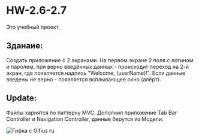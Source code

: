 # HW-2.6-2.7
Это учебный проект.

## Зданаие:
Создать приложение с 2 экранами. На первом экране 2 поля с логином и паролем, при верно введённых данных - происходит переход на 2-й экран, где появляется надпись "Welcome, \(userName)!". Если данные введены не верно - появляется всплывающее окно (алёрт).

## Update:
Файлы харнятся по паттерну MVC. Дополнил приложение Tab Bar Controller и Navigation Controller, данные берутся из Модели.

![Гифка с Gifius ru](https://user-images.githubusercontent.com/121757460/219352542-2d2b81e2-244a-4279-ace6-2c5ce396ec9d.gif)
